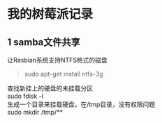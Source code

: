 # 我的树莓派记录
## 1 samba文件共享  
让Rasbian系统支持NTFS格式的磁盘  
>sudo apt-get install ntfs-3g

查找新挂上的硬盘的未挂载分区  
sudo fdisk -l  
生成一个目录来挂载硬盘，在/tmp目录，没有权限问题  
sudo mkdir /tmp/**  
